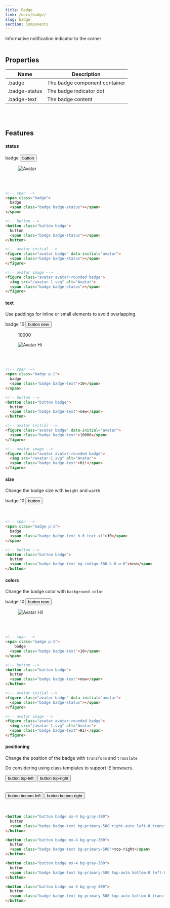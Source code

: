 ```yaml
---
title: Badge
link: /docs/badge/
slug: badge
section: Components
---
```

Informative notification indicator to the corner
<br>
<br>


## Properties
<table class="ro-table-group ro-table-group-outline">
  <thead>
    <tr>
      <th>Name</th>
      <th>Description</th>
    </tr>
  </thead>
  <tbody class="align-baseline">
    <tr>
      <td>.badge</td>
      <td>
        The badge component container
      </td>
    </tr>
    <tr>
      <td>.badge-status</td>
      <td>
        The badge indicator dot
      </td>
    </tr>
    <tr>
      <td>.badge-text</td>
      <td>
        The badge content
      </td>
    </tr>
  </tbody>
</table>
<br>
<br>


## Features
#### status
<div class="flex flex-wrap items-center">
  <span class="badge mx-4">
    badge
    <span class="badge badge-status"></span>
  </span>
  <button class="button badge mx-4 bg-gray-300">
    button
    <span class="badge badge-status"></span>
  </button>
  <figure class="avatar badge mx-4 bg-gray-300" data-initial="avatar">
    <span class="badge badge-status"></span>
  </figure>
  <figure class="avatar avatar-rounded badge mx-4 bg-gray-300">
    <img src="/avatar-1.svg" class="bg-pink-300" alt="Avatar">
    <span class="badge badge-status"></span>
  </figure>
</div>
<br>
<br>


```html {}
<!-- span -->
<span class="badge">
  badge
  <span class="badge badge-status"></span>
</span>

<!-- button -->
<button class="button badge">
  button
  <span class="badge badge-status"></span>
</button>

<!-- avatar initial -->
<figure class="avatar badge" data-initial="avatar">
  <span class="badge badge-status"></span>
</figure>

<!-- avatar image -->
<figure class="avatar avatar-rounded badge">
  <img src="/avatar-1.svg" alt="Avatar">
  <span class="badge badge-status"></span>
</figure>
```


#### text
Use paddings for inline or small elements to avoid overlapping.

<div class="flex flex-wrap items-center">
  <span class="badge p-1 mx-4">
    badge
    <span class="badge badge-text">10</span>
  </span>
  <button class="button badge mx-4 bg-gray-300">
    button
    <span class="badge badge-text">new</span>
  </button>
  <figure class="avatar badge mx-4 bg-gray-300" data-initial="avatar">
    <span class="badge badge-text">10000</span>
  </figure>
  <figure class="avatar avatar-rounded badge mx-4 bg-gray-300">
    <img src="/avatar-1.svg" class="bg-pink-300" alt="Avatar">
    <span class="badge badge-text">Hi</span>
  </figure>
</div>
<br>
<br>


```html {}
<!-- span -->
<span class="badge p-1">
  badge
  <span class="badge badge-text">10</span>
</span>

<!-- button -->
<button class="button badge">
  button
  <span class="badge badge-text">new</span>
</button>

<!-- avatar initial -->
<figure class="avatar badge" data-initial="avatar">
  <span class="badge badge-text">10000</span>
</figure>

<!-- avatar image -->
<figure class="avatar avatar-rounded badge">
  <img src="/avatar-1.svg" alt="Avatar">
  <span class="badge badge-text">Hi!</span>
</figure>
```


#### size
Change the badge size with `height` and `width`

<div class="flex flex-wrap items-center">
  <span class="badge p-2 mx-4">
    badge
    <span class="badge badge-text bg-red-500 h-6 text-xl">10</span>
  </span>
  <button class="button badge mx-4 bg-gray-300">
    button
    <span class="badge badge-status bg-indigo-500 h-6 w-6"></span>
  </button>
</div>
<br>
<br>

```html {}
<!-- span -->
<span class="badge p-1">
  badge
  <span class="badge badge-text h-6 text-xl">10</span>
</span>

<!-- button -->
<button class="button badge">
  button
  <span class="badge badge-text bg-indigo-500 h-6 w-6">new</span>
</button>
```

#### colors
Change the badge color with `background color`

<div class="flex flex-wrap items-center">
  <span class="badge p-1 mx-4">
    badge
    <span class="badge badge-text bg-red-500">10</span>
  </span>
  <button class="button badge mx-4 bg-gray-300">
    button
    <span class="badge badge-text bg-indigo-500">new</span>
  </button>
  <figure class="avatar badge mx-4 bg-gray-300" data-initial="avatar">
    <span class="badge badge-status bg-yellow-500"></span>
  </figure>
  <figure class="avatar avatar-rounded badge mx-4 bg-gray-300">
    <img src="/avatar-1.svg" class="bg-pink-300" alt="Avatar">
    <span class="badge badge-text bg-green-500">Hi!</span>
  </figure>
</div>
<br>
<br>

```html {}
<!-- span -->
<span class="badge p-1">
    badge
  <span class="badge badge-text">10</span>
</span>

<!-- button -->
<button class="button badge">
  button
  <span class="badge badge-text">new</span>
</button>

<!-- avatar initial -->
<figure class="avatar badge" data-initial="avatar">
  <span class="badge badge-status"></span>
</figure>

<!-- avatar image -->
<figure class="avatar avatar-rounded badge">
  <img src="/avatar-1.svg" alt="Avatar">
  <span class="badge badge-text">Hi!</span>
</figure>
```

#### positioning
Change the position of the badge with `transform` and `translate`

Do considering using class templates to support IE browsers.

<div class="flex flex-wrap items-center mx-8">
  <button class="button badge mx-4 bg-gray-300">
    button
    <span class="badge badge-text bg-primary-500 right-auto left-0 transform -translate-x-1/2 -translate-y-1/2">top-left</span>
  </button>
  <button class="button badge mx-4 bg-gray-300">
    button
    <span class="badge badge-text bg-primary-500">top-right</span>
  </button>
</div>
<br>
<br>
<div class="flex flex-wrap items-center mx-8">
  <button class="button badge mx-4 bg-gray-300">
    button
    <span class="badge badge-text bg-primary-500 top-auto bottom-0 left-0 transform -translate-x-1/2 translate-y-1/2">bottom-left</span>
  </button>
  <button class="button badge mx-4 bg-gray-300">
    button
    <span class="badge badge-text bg-primary-500 top-auto bottom-0 transform translate-x-1/2 translate-y-1/2">bottom-right</span>
  </button>
</div>
<br>
<br>

```html {}
<button class="button badge mx-4 bg-gray-300">
  button
  <span class="badge badge-text bg-primary-500 right-auto left-0 transform -translate-x-1/2 -translate-y-1/2">top-left</span>
</button>

<button class="button badge mx-4 bg-gray-300">
  button
  <span class="badge badge-text bg-primary-500">top-right</span>
</button>

<button class="button badge mx-4 bg-gray-300">
  button
  <span class="badge badge-text bg-primary-500 top-auto bottom-0 left-0 transform -translate-x-1/2 translate-y-1/2">bottom-left</span>
</button>

<button class="button badge mx-4 bg-gray-300">
  button
  <span class="badge badge-text bg-primary-500 top-auto bottom-0 transform translate-x-1/2 translate-y-1/2">bottom-right</span>
</button>
```